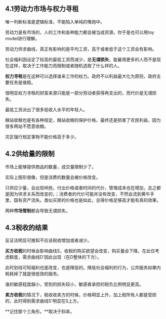 ## 4.1劳动力市场与权力寻租


唯一判断标准是逻辑标准，不能陷入单纯的嘴炮中。

劳动力是有市场的，人的工作和各种能力都会被当成资源。你于是也可以用toy model进行理解。

劳动力供求曲线，真正有影响的是平均工资，高于或者低于这个工资会有影响。

社会福利因设定了较高的最低工资而减少，是**无谓损失**，能雇用更多的人而不是现在这样，取决于工作能力而限制或者随机选取了什么样的人。


**权力寻租**是在这种可以选择谁来工作的权力。政府不以利益最大化为原则，政府主要任务是维稳。

很明显权力寻租的财富来源只能是一部分劳动者获得再支出的，而代价是无谓损失。

最低工资派出了很多低收入水平的年轻人。

粮站收粮也是有各种规定，粮站收粮的保护价格，最终还是损害了农民利益，因为很多两站不愿意收粮。

灾区强行规定事物不能价格高于多少。



## 4.2供给量的限制

市场上能够提供商品的数量，成交量限制少了。

实际上图形很像，但是消费的数量会被价格改变。

只供应少量，会出现哄抢，付出价格或者时间的代价，管理成本也在增加，总之都是因为供求关系而改变的，；消费者的代价可能并没有改变，不然会流到黄牛手里，国有资产流失。类似买房的价格也是如此，总得价格足够高才能有真的效果。

两种**市场管制**都会导致无谓损失。

## 4.3税收的结果

反证法明显可推知不应该税收增加或者减少。

**买方收税**的时候会影响曲线S，收税的购买欲望会改变，购买量会下降，在此仅考虑额度，需求曲线D'因此出现（在D整体的下方）。

此时划线可知福利也是改变，也是降低的。降低社会福利的行为，公共服务如果内耗耗掉了就是很低效的服务。

谁的敏感程度越小，受到的损失较小，敏感者承担的税负比例明显更高。



**卖方收税**的情况下，税收收卖方的时候，价格明显上升，加上税所有人都是受损的，此时得到需求曲线S'明显在S上方。

**记住那个三角形。**取决于斜率。









